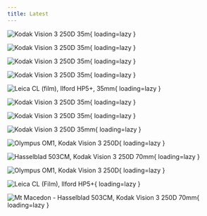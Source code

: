 ```yaml
---
title: Latest
---
```


![Kodak Vision 3 250D 35m](./images/000008-3.jpg){ loading=lazy }

![Kodak Vision 3 250D 35m](./images/000010-3.jpg){ loading=lazy }

![Kodak Vision 3 250D 35m](./images/000011-3.jpg){ loading=lazy }

![Kodak Vision 3 250D 35m](./images/000015-3.jpg){ loading=lazy }

![Leica CL (film), Ilford HP5+, 35mm](./images/000108500021.jpg){ loading=lazy }

![Kodak Vision 3 250D 35m](./images/000028-3.jpg){ loading=lazy }

![Kodak Vision 3 250D 35m](./images/000004-4.jpg){ loading=lazy }

![Kodak Vision 3 250D 35mm](./images/000044-website-2-2.jpg){ loading=lazy }

![Olympus OM1, Kodak Vision 3 250D](./images/000074-website-2-2.jpg){ loading=lazy }

![Hasselblad 503CM, Kodak Vision 3 250D 70mm](./images/000110890004-4.jpg){ loading=lazy }

![Olympus OM1, Kodak Vision 3 250D](./images/000071.jpg){ loading=lazy }

![Leica CL (Film), Ilford HP5+](./images/000108460004.jpg){ loading=lazy }

![Mt Macedon - Hasselblad 503CM, Kodak Vision 3 250D 70mm](./images/000110900003-website-2-2.jpg){ loading=lazy }
